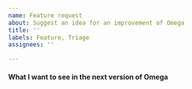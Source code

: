 ```yaml
---
name: Feature request
about: Suggest an idea for an improvement of Omega
title: ''
labels: Feature, Triage
assignees: ''

---
```


#### What I want to see in the next version of Omega
